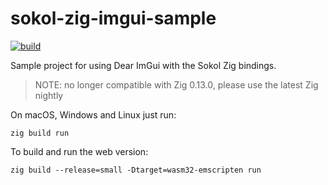 # sokol-zig-imgui-sample

[![build](https://github.com/floooh/sokol-zig-imgui-sample/actions/workflows/main.yml/badge.svg)](https://github.com/floooh/sokol-zig-imgui-sample/actions/workflows/main.yml)

Sample project for using Dear ImGui with the Sokol Zig bindings.

> NOTE: no longer compatible with Zig 0.13.0, please use the latest Zig nightly

On macOS, Windows and Linux just run:

`zig build run`

To build and run the web version:

`zig build --release=small -Dtarget=wasm32-emscripten run`
